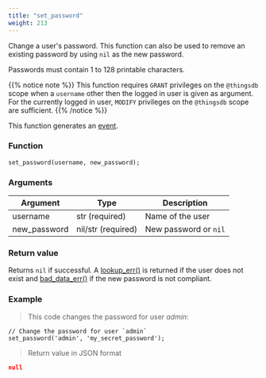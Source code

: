 ```yaml
---
title: "set_password"
weight: 213
---
```


Change a user's password. This function can also be used to remove an existing
password by using `nil` as the new password.

Passwords must contain 1 to 128 printable characters.

{{% notice note %}}
This function requires `GRANT` privileges on the `@thingsdb` scope when a `username`
other then the logged in user is given as argument. For the currently logged in user, `MODIFY`
privileges on the `@thingsdb` scope are sufficient.
{{% /notice %}}

This function generates an [event](../../overview/events).

### Function

`set_password(username, new_password);`

### Arguments

Argument | Type | Description
--------- | ----------- | -----------
username | str (required) | Name of the user
new_password | nil/str (required) | New password or `nil`

### Return value

Returns `nil` if successful. A [lookup_err()](../../errors/lookup_err) is returned
if the user does not exist and [bad_data_err()](../../errors/bad_data_err) if the new password is not compliant.

### Example

> This code changes the password for user *admin*:

```thingsdb,syntax_only,@t
// Change the password for user `admin`
set_password('admin', 'my_secret_password');
```

> Return value in JSON format

```json
null
```

